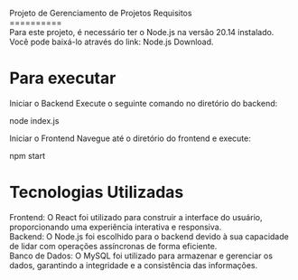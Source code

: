 Projeto de Gerenciamento de Projetos
Requisitos <br>
========== <br>
Para este projeto, é necessário ter o Node.js na versão 20.14 instalado. Você pode baixá-lo através do link: Node.js Download.

Para executar
=============

Iniciar o Backend
Execute o seguinte comando no diretório do backend:

node index.js

Iniciar o Frontend
Navegue até o diretório do frontend e execute:

npm start


Tecnologias Utilizadas
================

Frontend: O React foi utilizado para construir a interface do usuário, proporcionando uma experiência interativa e responsiva.<br>
Backend: O Node.js foi escolhido para o backend devido à sua capacidade de lidar com operações assíncronas de forma eficiente.<br>
Banco de Dados: O MySQL foi utilizado para armazenar e gerenciar os dados, garantindo a integridade e a consistência das informações.
